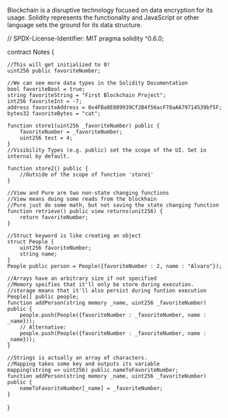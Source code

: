 Blockchain is a disruptive technology focused on data encryption for its usage. Solidity represents the functionality and JavaScript or other language sets the ground for its data structure.

// SPDX-License-Identifier: MIT
pragma solidity ^0.6.0;

contract Notes {

    //This will get initialized to 0!
    uint256 public favoriteNumber;

    //We can see more data types in the Solidity Documentation
    bool favoriteBool = true;
    string favoriteString = "First Blockchain Project";
    int256 favoriteInt = -7;
    address favoriteAddress = 0x4FBa8E809939Cf2B4f56acF78aAA79714539bf5F;
    bytes32 favoriteBytes = "cat";

    function store1(uint256 _favoriteNumber) public {
        favoriteNumber = _favoriteNumber;
        uint256 test = 4;
    }
    //Visibility Types (e.g. public) set the scope of the UI. Set in internal by default.

    function store2() public {
        //Outside of the scope of function 'store1'
    }

    //View and Pure are two non-state changing functions
    //View means doing some reads from the blockhain
    //Pure just do some math, but not saving the state changing function 
    function retrieve() public view returns(unit256) {
        return favoriteNumber;
    }

    //Struct keyword is like creating an object
    struct People {
        uint256 favoriteNumber;
        string name;
    }
    People public person = People({favoriteNumber : 2, name : "Alvaro"});

    //Arrays have an arbitrary size if not specified
    //Memory speifies that it'll only be store during execution.
    //storage means that it'll also persist during funtion execution
    People[] public people;
    function addPerson(string memory _name, uint256 _favoriteNumber) public {
        people.push(People({favoriteNumber : _favoriteNumber, name : _name}));
        // Alternative:
        people.push(People({favoriteNumber : _favoriteNumber, name : _name}));
    }

    //Strings is actually an array of characters.
    //Mapping takes some key and outputs its variable
    mapping(string => uint256) public nameToFavoriteNumber;
    function addPerson(string memory _name, uint256 _favoriteNumber) public {
        nameToFavoriteNumber[_name] = _favoriteNumber;
    }
}

